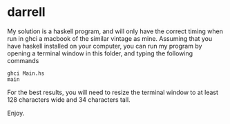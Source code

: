 # darrell

My solution is a haskell program, and will only have the correct timing when
run in ghci a macbook of the similar vintage as mine.   Assuming that you have
haskell installed on your computer, you can run my program by opening a 
terminal window in this folder, and typing the following commands 

```
ghci Main.hs
main
```

For the best results, you will need to resize the terminal window to at least
128 characters wide and 34 characters tall.

Enjoy.